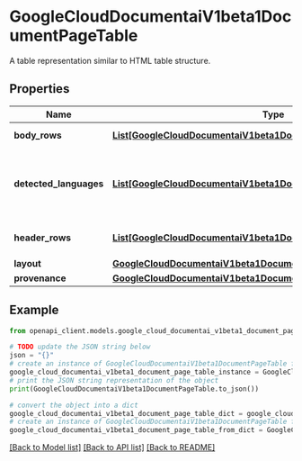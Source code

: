 # GoogleCloudDocumentaiV1beta1DocumentPageTable

A table representation similar to HTML table structure.

## Properties

Name | Type | Description | Notes
------------ | ------------- | ------------- | -------------
**body_rows** | [**List[GoogleCloudDocumentaiV1beta1DocumentPageTableTableRow]**](GoogleCloudDocumentaiV1beta1DocumentPageTableTableRow.md) | Body rows of the table. | [optional] 
**detected_languages** | [**List[GoogleCloudDocumentaiV1beta1DocumentPageDetectedLanguage]**](GoogleCloudDocumentaiV1beta1DocumentPageDetectedLanguage.md) | A list of detected languages together with confidence. | [optional] 
**header_rows** | [**List[GoogleCloudDocumentaiV1beta1DocumentPageTableTableRow]**](GoogleCloudDocumentaiV1beta1DocumentPageTableTableRow.md) | Header rows of the table. | [optional] 
**layout** | [**GoogleCloudDocumentaiV1beta1DocumentPageLayout**](GoogleCloudDocumentaiV1beta1DocumentPageLayout.md) |  | [optional] 
**provenance** | [**GoogleCloudDocumentaiV1beta1DocumentProvenance**](GoogleCloudDocumentaiV1beta1DocumentProvenance.md) |  | [optional] 

## Example

```python
from openapi_client.models.google_cloud_documentai_v1beta1_document_page_table import GoogleCloudDocumentaiV1beta1DocumentPageTable

# TODO update the JSON string below
json = "{}"
# create an instance of GoogleCloudDocumentaiV1beta1DocumentPageTable from a JSON string
google_cloud_documentai_v1beta1_document_page_table_instance = GoogleCloudDocumentaiV1beta1DocumentPageTable.from_json(json)
# print the JSON string representation of the object
print(GoogleCloudDocumentaiV1beta1DocumentPageTable.to_json())

# convert the object into a dict
google_cloud_documentai_v1beta1_document_page_table_dict = google_cloud_documentai_v1beta1_document_page_table_instance.to_dict()
# create an instance of GoogleCloudDocumentaiV1beta1DocumentPageTable from a dict
google_cloud_documentai_v1beta1_document_page_table_from_dict = GoogleCloudDocumentaiV1beta1DocumentPageTable.from_dict(google_cloud_documentai_v1beta1_document_page_table_dict)
```
[[Back to Model list]](../README.md#documentation-for-models) [[Back to API list]](../README.md#documentation-for-api-endpoints) [[Back to README]](../README.md)


